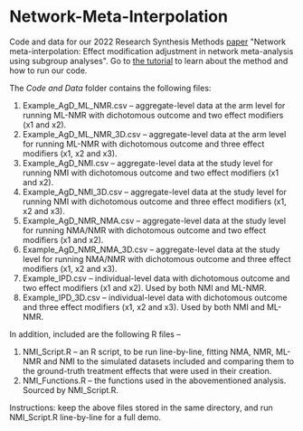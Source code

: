# Network-Meta-Interpolation
Code and data for our 2022 Research Synthesis Methods [paper](https://onlinelibrary.wiley.com/doi/full/10.1002/jrsm.1608) "Network meta-interpolation: Effect modification adjustment in network meta-analysis using subgroup analyses". Go to [the tutorial](https://oharari.github.io/Network-Meta-Interpolation/) to learn about the method and how to run our code.

The *Code and Data* folder contains the following files:
1. Example_AgD_ML_NMR.csv – aggregate-level data at the arm level for running ML-NMR with dichotomous outcome and two effect modifiers (x1 and x2).
2. Example_AgD_ML_NMR_3D.csv – aggregate-level data at the arm level for running ML-NMR with dichotomous outcome and three effect modifiers (x1, x2 and x3).
3. Example_AgD_NMI.csv – aggregate-level data at the study level for running NMI with dichotomous outcome and two effect modifiers (x1 and x2).
4. Example_AgD_NMI_3D.csv – aggregate-level data at the study level for running NMI with dichotomous outcome and three effect modifiers (x1, x2 and x3).
5. Example_AgD_NMR_NMA.csv – aggregate-level data at the study level for running NMA/NMR with dichotomous outcome and two effect modifiers (x1 and x2).
6. Example_AgD_NMR_NMA_3D.csv – aggregate-level data at the study level for running NMA/NMR with dichotomous outcome and three effect modifiers (x1, x2 and x3).
7. Example_IPD.csv – individual-level data with dichotomous outcome and two effect modifiers (x1 and x2). Used by both NMI and ML-NMR.
8. Example_IPD_3D.csv – individual-level data with dichotomous outcome and three effect modifiers (x1, x2 and x3). Used by both NMI and ML-NMR.

In addition, included are the following R files – 
1. NMI_Script.R – an R script, to be run line-by-line, fitting NMA, NMR, ML-NMR and NMI to the simulated datasets included and comparing them to the ground-truth treatment effects that were used in their creation.  
2. NMI_Functions.R – the functions used in the abovementioned analysis. Sourced by NMI_Script.R.

Instructions: keep the above files stored in the same directory, and run NMI_Script.R line-by-line for a full demo. 
